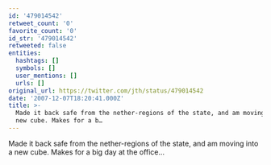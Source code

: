 ```yaml
---
id: '479014542'
retweet_count: '0'
favorite_count: '0'
id_str: '479014542'
retweeted: false
entities:
  hashtags: []
  symbols: []
  user_mentions: []
  urls: []
original_url: https://twitter.com/jth/status/479014542
date: '2007-12-07T18:20:41.000Z'
title: >-
  Made it back safe from the nether-regions of the state, and am moving into a
  new cube. Makes for a b…
---
```


Made it back safe from the nether-regions of the state, and am moving into a new cube. Makes for a big day at the office...